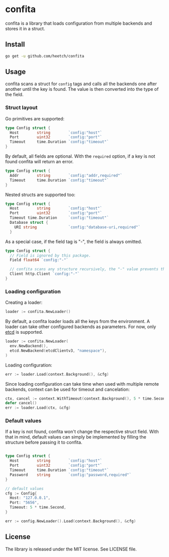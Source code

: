 # confita

confita is a library that loads configuration from multiple backends and stores it in a struct.

## Install

```sh
go get -u github.com/heetch/confita
```

## Usage

confita scans a struct for `config` tags and calls all the backends one after another until the key is found.
The value is then converted into the type of the field.

### Struct layout

Go primitives are supported:

```go
type Config struct {
  Host        string        `config:"host"`
  Port        uint32        `config:"port"`
  Timeout     time.Duration `config:"timeout"`
}
```

By default, all fields are optional. With the `required` option, if a key is not found confita will return an error.

```go
type Config struct {
  Addr        string        `config:"addr,required"`
  Timeout     time.Duration `config:"timeout"`
}
```

Nested structs are supported too:

```go
type Config struct {
  Host        string        `config:"host"`
  Port        uint32        `config:"port"`
  Timeout time.Duration     `config:"timeout"`
  Database struct {
    URI string              `config:"database-uri,required"`
  }
```

As a special case, if the field tag is "-", the field is always omitted.

```go
type Config struct {
  // Field is ignored by this package.
  Field float64 `config:"-"`

  // confita scans any structure recursively, the "-" value prevents that.
  Client http.Client `config:"-"`
}
```

### Loading configuration

Creating a loader:

```go
loader := confita.NewLoader()
```

By default, a confita loader loads all the keys from the environment.
A loader can take other configured backends as parameters. For now, only [etcd](https://github.com/coreos/etcd) is supported.

```go
loader := confita.NewLoader(
  env.NewBackend(),
  etcd.NewBackend(etcdClientv3, "namespace"),
)
```

Loading configuration:

```go
err := loader.Load(context.Background(), &cfg)
```

Since loading configuration can take time when used with multiple remote backends, context can be used for timeout and cancelation:

```go
ctx, cancel := context.WithTimeout(context.Background(), 5 * time.Second)
defer cancel()
err := loader.Load(ctx, &cfg)
```

### Default values

If a key is not found, confita won't change the respective struct field. With that in mind, default values can simply be implemented by filling the structure before passing it to confita.

```go

type Config struct {
  Host        string        `config:"host"`
  Port        uint32        `config:"port"`
  Timeout     time.Duration `config:"timeout"`
  Password    string        `config:"password,required"`
}

// default values
cfg := Config{
  Host: "127.0.0.1",
  Port: "5656",
  Timeout: 5 * time.Second,
}

err := config.NewLoader().Load(context.Background(), &cfg)
```

## License

The library is released under the MIT license. See LICENSE file.
